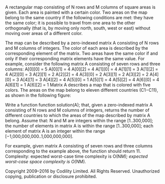 A rectangular map consisting of N rows and M columns of square areas is given. Each area is painted with a certain color.
Two areas on the map belong to the same country if the following conditions are met:
they have the same color;
it is possible to travel from one area to the other orthogonally (that is, by moving only north, south, west or east) without moving over areas of a different color.

The map can be described by a zero-indexed matrix A consisting of N rows and M columns of integers. The color of each area is described by the corresponding element of the matrix. Two areas have the same color if and only if their corresponding matrix elements have the same value.
For example, consider the following matrix A consisting of seven rows and three columns:
A[0][0] = 5    A[0][1] = 4    A[0][2] = 4
A[1][0] = 4    A[1][1] = 3    A[1][2] = 4
A[2][0] = 3    A[2][1] = 2    A[2][2] = 4
A[3][0] = 2    A[3][1] = 2    A[3][2] = 2
A[4][0] = 3    A[4][1] = 3    A[4][2] = 4
A[5][0] = 1    A[5][1] = 4    A[5][2] = 4
A[6][0] = 4    A[6][1] = 1    A[6][2] = 1
Matrix A describes a map that is colored with five colors. The areas on the map belong to eleven different countries (C1−C11), as shown in the following figure:

Write a function
function solution(A);
that, given a zero-indexed matrix A consisting of N rows and M columns of integers, returns the number of different countries to which the areas of the map described by matrix A belong.
Assume that:
N and M are integers within the range [1..300,000];
the number of elements in matrix A is within the range [1..300,000];
each element of matrix A is an integer within the range [−1,000,000,000..1,000,000,000].

For example, given matrix A consisting of seven rows and three columns corresponding to the example above, the function should return 11.
Complexity:
expected worst-case time complexity is O(N*M);
expected worst-case space complexity is O(N*M).



Copyright 2009–2016 by Codility Limited. All Rights Reserved. Unauthorized copying, publication or disclosure prohibited.



        
      






